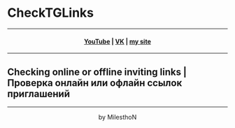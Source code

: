 # CheckTGLinks
***
<h4 align="center"> <a href="https://www.youtube.com/channel/UCy2JxQdX8dT2Tbj4ykUkqFw">YouTube</a> | <a href="https://VK.com/id180544766">VK</a> | <a href="https://milesthon.github.io">my site</a> </h4>

***
## Checking online or offline inviting links | Проверка онлайн или офлайн ссылок приглашений

<div align="center">

***
by MilesthoN

